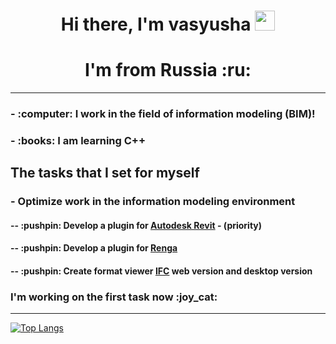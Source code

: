 <h1 align="center">Hi there, I'm <a target="_blank">vasyusha</a>
<img src="https://github.com/blackcater/blackcater/raw/main/images/Hi.gif" height="32"/></h1>
<h1 align="center">I'm from Russia :ru:</h1>
<hr></hr>
<h3 align="left">- :computer: I work in the field of information modeling (BIM)!</h3>
<h3 align="left">- :books: I am learning C++</h3>
<h2 align="left">The tasks that I set for myself</h2>
<h3 aling="left"> - Optimize work in the information modeling environment</h3>
<h4 aling="left">-- :pushpin: Develop a plugin for <a href="https://www.autodesk.com/products/revit/overview/"> Autodesk Revit</a> - (priority)</h4>
<h4 aling="left">-- :pushpin: Develop a plugin for <a href="https://renga.kupit-sapr.ru"> Renga</a></h4>
<h4 aling="left">-- :pushpin: Create format viewer <a href="https://technical.buildingsmart.org">IFC</a> web version and desktop version</h4>
<h3 aling="left">I'm working on the first task now :joy_cat:</h3>
<hr></hr>

[![Top Langs](https://github-readme-stats.vercel.app/api/top-langs/?username=vasyusha&layout=compact)](https://github.com/anuraghazra/github-readme-stats)

<!--
**vasyusha/vasyusha** is a ✨ _special_ ✨ repository because its `README.md` (this file) appears on your GitHub profile.
-->
<!--
Here are some ideas to get you started:
-->
<!--
- 🔭 I’m currently working on ...
- 🌱 I’m currently learning ...
- 👯 I’m looking to collaborate on ...
- 🤔 I’m looking for help with ...
- 💬 Ask me about ...
- 📫 How to reach me: ...
- 😄 Pronouns: ...
- ⚡ Fun fact: ...
-->
